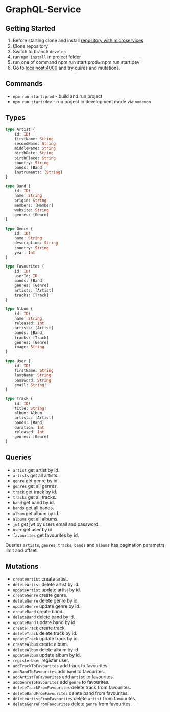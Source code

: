 # GraphQL-Service

## Getting Started

1. Before starting clone and install [repository with microservices](https://github.com/rolling-scopes-school/node-graphql-service)
2. Clone repository
3. Switch to branch `develop`
4. run `npm install` in project folder
5. run one of command npm run start:prod` or `npm run start:dev`
6. Go to  [localhost:4000](http://localhost:4000/) and try quires and mutations.

## Commands

- `npm run start:prod` - build and run project
- `npm run start:dev` - run project in development mode via `nodemon`

## Types
```graphql
type Artist {
    id: ID!
    firstName: String
    secondName: String
    middleName: String
    birthDate: String
    birthPlace: String
    country: String
    bands: [Band]
    instruments: [String]
}

```
```graphql
type Band {
    id: ID!
    name: String
    origin: String
    members: [Member]
    website: String
    genres: [Genre]
}

```
```graphql
type Genre {
    id: ID!
    name: String
    description: String
    country: String
    year: Int
}

```
```graphql
type Favourites {
    id: ID!
    userId: ID
    bands: [Band]
    genres: [Genre]
    artists: [Artist]
    tracks: [Track]
}
```
```graphql
type Album {
    id: ID!
    name: String
    released: Int
    artists: [Artist]
    bands: [Band]
    tracks: [Track]
    genres: [Genre]
    image: String
}
```
```graphql
type User {
    id: ID!
    firstName: String
    lastName: String
    password: String
    email: String!
}
```
```graphql
type Track {
    id: ID!
    title: String!
    album: Album
    artists: [Artist]
    bands: [Band]
    duration: Int
    released: Int
    genres: [Genre]
}
```

## Queries
- `artist` get artist by  id.
- `artists` get all artists.
- `genre` get genre by id.
- `genres` get all genres.
- `track` get track by id.
- `tracks` get all tracks.
- `band` get band by id.
- `bands` get all bands.
- `album` get album by id.
- `albums` get all albums.
- `jwt` get jwt by users email and password.
- `user` get user by id.
- `favourites` get favourites by id.

Queries `artists`, `genres`, `tracks`, `bands` and `albums` has pagination parametrs limit and offset.

## Mutations
- `createArtist` create artist.
- `deleteArtist` delete artist by id.
- `updateArtist` update artist by id.
- `createGenre` create genre.
- `deleteGenre` delete genre by id.
- `updateGenre` update genre by id.
- `createBand` create band.
- `deleteBand` delete band by id.
- `updateBand` update band by id.
- `createTrack` create track.
- `deleteTrack` delete track by id.
- `updateTrack` update track by id.
- `createAlbum` create album.
- `deleteAlbum` delete album by id.
- `updateAlbum` update album by id.
- `registerUser` register user.
- `addTrackToFavourites` add track to favourites.
- `addBandToFavourites` add `band` to favourites.
- `addArtistToFavourites` add `artist` to favourites.
- `addGenreToFavourites` add `genre` to  favourites.
- `deleteTrackFromFavourites` delete track from favourites.
- `deleteBandFromFavourites` delete band from favourites. 
- `deleteArtistFromFavourites` delete `artist` from favourites.
- `deleteGenreFromFavourites` delete `genre` from favourites.